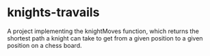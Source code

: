 # knights-travails
A project implementing the knightMoves function, which returns the shortest path a knight can take to get from a given position to a given position on a chess board.
